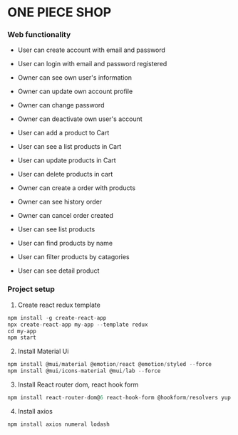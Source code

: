 # ONE PIECE SHOP

### Web functionality

- User can create account with email and password
- User can login with email and password registered
- Owner can see own user's information
- Owner can update own account profile
- Owner can change password
- Owner can deactivate own user's account

- User can add a product to Cart
- User can see a list products in Cart
- User can update products in Cart
- User can delete products in cart

- Owner can create a order with products
- Owner can see history order
- Owner can cancel order created

- User can see list products
- User can find products by name
- User can filter products by catagories
- User can see detail product

### Project setup

1. Create react redux template

```js
npm install -g create-react-app
npx create-react-app my-app --template redux
cd my-app
npm start
```

2. Install Material Ui

```js
npm install @mui/material @emotion/react @emotion/styled --force
npm install @mui/icons-material @mui/lab --force
```

3. Install React router dom, react hook form

```js
npm install react-router-dom@6 react-hook-form @hookform/resolvers yup
```

4. Install axios

```js
npm install axios numeral lodash
```

